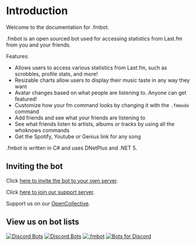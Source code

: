 # Introduction

Welcome to the documentation for .fmbot.

.fmbot is an open sourced bot used for accessing statistics from Last.fm from you and your friends.

Features:

- Allows users to access various statistics from Last.fm, such as scrobbles, profile stats, and more!
- Resizable charts allow users to display their music taste in any way they want
- Avatar changes based on what people are listening to. Anyone can get featured!
- Customize how your fm command looks by changing it with the `.fmmode` command
- Add friends and see what your friends are listening to
- See what friends listen to artists, albums or tracks by using all the whoknows commands
- Get the Spotify, Youtube or Genius link for any song

.fmbot is written in C# and uses DNetPlus and .NET 5.

## Inviting the bot

Click [here to invite the bot to your own server](https://discord.com/oauth2/authorize?client_id=356268235697553409&scope=bot+applications.commands&permissions=1074056256).

Click [here to join our support server](https://discord.gg/5SZRGnJ).

Support us on our [OpenCollective](https://opencollective.com/fmbot).

## View us on bot lists

[![Discord Bots](https://top.gg/api/widget/356268235697553409.svg)](https://top.gg/bot/356268235697553409)
[![Discord Bots](https://discord.boats/api/widget/356268235697553409)](https://discord.boats/bot/356268235697553409)
[![.fmbot](https://bots.ondiscord.xyz/bots/356268235697553409/embed?theme=dark)](https://bots.ondiscord.xyz/bots/356268235697553409)
[![Bots for Discord](https://botsfordiscord.com/api/bot/356268235697553409/widget)](https://botsfordiscord.com/bots/356268235697553409)